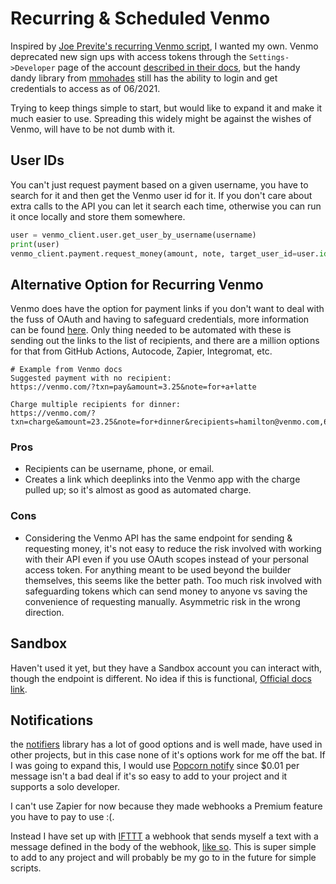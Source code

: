 # Recurring & Scheduled Venmo

Inspired by [Joe Previte's recurring Venmo script](https://joeprevite.com/send-automatic-recurring-payments-on-venmo), I wanted my own.
Venmo deprecated new sign ups with access tokens through the `Settings->Developer` page of the account [described in their docs](https://venmo.com/gettingstarted/createapp), but the handy dandy library from [mmohades](https://github.com/mmohades/Venmo) still has the ability to login and get credentials to access as of 06/2021.

Trying to keep things simple to start, but would like to expand it and make it much easier to use. Spreading this widely might be against the wishes of Venmo, will have to be not dumb with it.

## User IDs

You can't just request payment based on a given username, you have to search for it and then get the Venmo user id for it. If you don't care about extra calls to the API you can let it search each time, otherwise you can run it once locally and store them somewhere.

```python
user = venmo_client.user.get_user_by_username(username)
print(user)
venmo_client.payment.request_money(amount, note, target_user_id=user.id, privacy_setting=PaymentPrivacy.PRIVATE)
```

## Alternative Option for Recurring Venmo

Venmo does have the option for payment links if you don't want to deal with the fuss of OAuth and having to safeguard credentials, more information can be found [here](https://venmo.com/paymentlinks). Only thing needed to be automated with these is sending out the links to the list of recipients, and there are a million options for that from GitHub Actions, Autocode, Zapier, Integromat, etc.

```text
# Example from Venmo docs
Suggested payment with no recipient:
https://venmo.com/?txn=pay&amount=3.25&note=for+a+latte

Charge multiple recipients for dinner:
https://venmo.com/?txn=charge&amount=23.25&note=for+dinner&recipients=hamilton@venmo.com,646.863.9557,john
```

### Pros

* Recipients can be username, phone, or email.
* Creates a link which deeplinks into the Venmo app with the charge pulled up; so it's almost as good as automated charge.

### Cons

* Considering the Venmo API has the same endpoint for sending & requesting money, it's not easy to reduce the risk involved with working with their API even if you use OAuth scopes instead of your personal access token. For anything meant to be used beyond the builder themselves, this seems like the better path. Too much risk involved with safeguarding tokens which can send money to anyone vs saving the convenience of requesting manually. Asymmetric risk in the wrong direction.

## Sandbox

Haven't used it yet, but they have a Sandbox account you can interact with, though the endpoint is different. No idea if this is functional,  [Official docs link](https://venmo.com/resources/sandbox).

## Notifications

the [notifiers](https://notifiers.readthedocs.io/en/latest/index.html) library has a lot of good options and is well made, have used in other projects, but in this case none of it's options work for me off the bat. If I was going to expand this, I would use [Popcorn notify](https://popcornnotify.com/) since $0.01 per message isn't a bad deal if it's so easy to add to your project and it supports a solo developer.

I can't use Zapier for now because they made webhooks a Premium feature you have to pay to use :(.

Instead I have set up with [IFTTT](https://ifttt.com/home) a webhook that sends myself a text with a message defined in the body of the webhook, [like so](https://help.ifttt.com/hc/en-us/articles/115010230347-Webhooks-service-FAQ). This is super simple to add to any project and will probably be my go to in the future for simple scripts.
